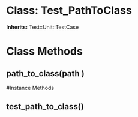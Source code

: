 # Class: Test_PathToClass
**Inherits:** Test::Unit::TestCase
    



# Class Methods
## path_to_class(path ) [](#method-c-path_to_class)

#Instance Methods
## test_path_to_class() [](#method-i-test_path_to_class)

